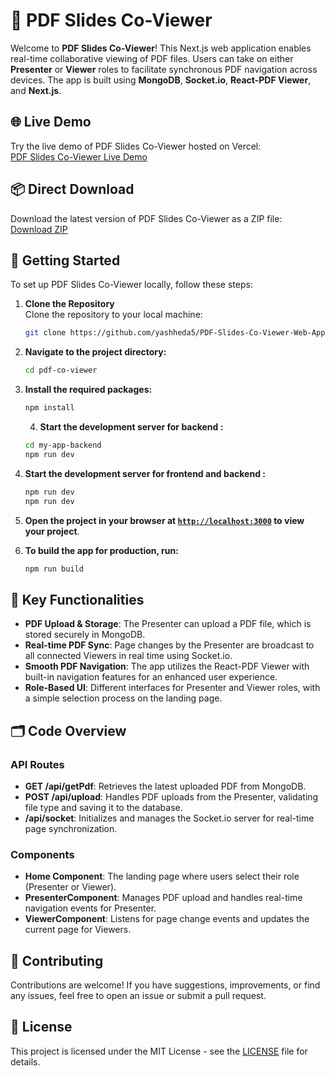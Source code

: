 # 📑 PDF Slides Co-Viewer

Welcome to **PDF Slides Co-Viewer**! This Next.js web application enables real-time collaborative viewing of PDF files. Users can take on either **Presenter** or **Viewer** roles to facilitate synchronous PDF navigation across devices. The app is built using **MongoDB**, **Socket.io**, **React-PDF Viewer**, and **Next.js**.

## 🌐 Live Demo

Try the live demo of PDF Slides Co-Viewer hosted on Vercel:  
[PDF Slides Co-Viewer Live Demo](https://pdf-slides-co-viewer-web-app.vercel.app/)

## 📦 Direct Download

Download the latest version of PDF Slides Co-Viewer as a ZIP file:  
[Download ZIP](https://github.com/yashheda5/PDF-Slides-Co-Viewer-Web-App/archive/refs/heads/main.zip)

## 🚀 Getting Started

To set up PDF Slides Co-Viewer locally, follow these steps:

1. **Clone the Repository**  
   Clone the repository to your local machine:
   ```bash
   git clone https://github.com/yashheda5/PDF-Slides-Co-Viewer-Web-App.git
   ```

2. **Navigate to the project directory:**
   ```sh
   cd pdf-co-viewer
   ```

3. **Install the required packages:**
   ```sh
   npm install
   ```

   4. **Start the development server for  backend  :**
   ```sh
   cd my-app-backend
   npm run dev
   ```

4. **Start the development server for frontend and backend  :**
   ```sh
   npm run dev
   npm run dev
   ```

5. **Open the project in your browser at [`http://localhost:3000`](http://localhost:3000) to view your project**.

6. **To build the app for production, run:**
   ```sh
   npm run build
   ```

## 🔧 Key Functionalities

- **PDF Upload & Storage**: The Presenter can upload a PDF file, which is stored securely in MongoDB.
- **Real-time PDF Sync**: Page changes by the Presenter are broadcast to all connected Viewers in real time using Socket.io.
- **Smooth PDF Navigation**: The app utilizes the React-PDF Viewer with built-in navigation features for an enhanced user experience.
- **Role-Based UI**: Different interfaces for Presenter and Viewer roles, with a simple selection process on the landing page.

## 🗂️ Code Overview

### API Routes

- **GET /api/getPdf**: Retrieves the latest uploaded PDF from MongoDB.
- **POST /api/upload**: Handles PDF uploads from the Presenter, validating file type and saving it to the database.
- **/api/socket**: Initializes and manages the Socket.io server for real-time page synchronization.

### Components

- **Home Component**: The landing page where users select their role (Presenter or Viewer).
- **PresenterComponent**: Manages PDF upload and handles real-time navigation events for Presenter.
- **ViewerComponent**: Listens for page change events and updates the current page for Viewers.

## 🤝 Contributing

Contributions are welcome! If you have suggestions, improvements, or find any issues, feel free to open an issue or submit a pull request.

## 📜 License

This project is licensed under the MIT License - see the [LICENSE](LICENSE) file for details.
